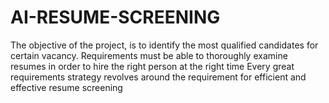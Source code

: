 # AI-RESUME-SCREENING
The objective of the project, is to identify the most qualified candidates for certain vacancy. Requirements must be able to thoroughly examine resumes in order to hire the right person at the right time Every great requirements strategy revolves around the requirement for efficient and effective resume screening

